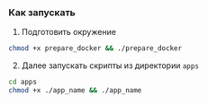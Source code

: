 ### Как запускать

1) Подготовить окружение
```bash
chmod +x prepare_docker && ./prepare_docker
```

2) Далее запускать скрипты из директории `apps`
```bash
cd apps
chmod +x ./app_name && ./app_name
```